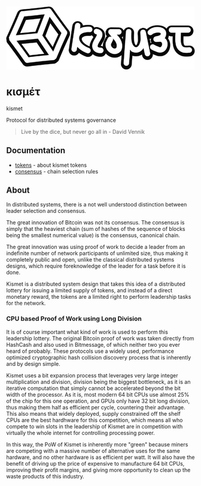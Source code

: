 ![logo](doc/logoshadow.svg)

# κισμέτ

kismet

Protocol for distributed systems governance

> Live by the dice, but never go all in - David Vennik

## Documentation

- [tokens](doc/tokens.md) - about kismet tokens
- [consensus](doc/consensus.md) - chain selection rules

## About

In distributed systems, there is a not well understood distinction between leader selection and consensus. 

The great innovation of Bitcoin was not its consensus. The consensus is simply that the heaviest chain (sum of hashes of the sequence of blocks being the smallest numerical value) is the consensus, canonical chain. 

The great innovation was using proof of work to decide a leader from an indefinite number of network participants of unlimited size, thus making it completely public and open, unlike the classical distributed systems designs, which require foreknowledge of the leader for a task before it is done.

Kismet is a distributed system design that takes this idea of a distributed lottery for issuing a limited supply of tokens, and instead of a direct monetary reward, the tokens are a limited right to perform leadership tasks for the network.

### CPU based Proof of Work using Long Division

It is of course important what kind of work is used to perform this leadership lottery. The original Bitcoin proof of work was taken directly from HashCash and also used in Bitmessage, of which neither two you ever heard of probably. These protocols use a widely used, performance optimized cryptographic hash collision discovery process that is inherently and by design simple.

Kismet uses a bit expansion process that leverages very large integer multiplication and division, division being the biggest bottleneck, as it is an iterative computation that simply cannot be accelerated beyond the bit width of the processor. As it is, most modern 64 bit CPUs use almost 25% of the chip for this one operation, and GPUs only have 32 bit long division, thus making them half as efficient per cycle, countering their advantage. This also means that widely deployed, supply constrained off the shelf CPUs are the best hardhware for this competition, which means all who compete to win slots in the leadership of Kismet are in competition with virtually the whole internet for controlling processing power.

In this way, the PoW of Kismet is inherently more "green" because miners are competing with a massive number of alternative uses for the same hardware, and no other hardware is as efficient per watt. It will also have the benefit of driving up the price of expensive to manufacture 64 bit CPUs, improving their profit margins, and giving more opportunity to clean up the waste products of this industry.
